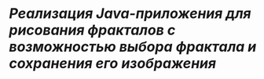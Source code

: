 <h1><i>Реализация Java-приложения для рисования фракталов с возможностью выбора фрактала и сохранения его изображения</i></h1>